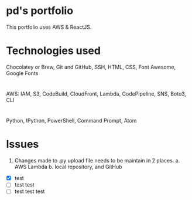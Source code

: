 # pd's portfolio

This portfolio uses AWS & ReactJS.

# Technologies used

Chocolatey or Brew,
Git and GitHub,
SSH,
HTML,
CSS,
Font Awesome,
Google Fonts

#

AWS: IAM, S3, CodeBuild, CloudFront, Lambda, CodePipeline, SNS, Boto3, CLI

#

Python, IPython, PowerShell, Command Prompt, Atom

# Issues

1. Changes made to .py upload file needs to be maintain in 2 places.
    a. AWS Lambda
    b. local repository, and GitHub



- [x] test
- [ ] test test
- [ ] test test test
